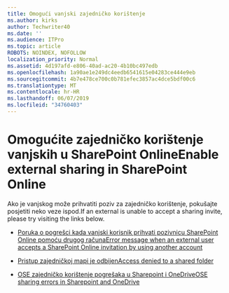 ```yaml
---
title: Omogući vanjski zajedničko korištenje
ms.author: kirks
author: Techwriter40
ms.date: ''
ms.audience: ITPro
ms.topic: article
ROBOTS: NOINDEX, NOFOLLOW
localization_priority: Normal
ms.assetid: 4d197afd-e806-40ad-ac20-4b10bc497edb
ms.openlocfilehash: 1a90ae1e249dc4eedb6541615e04283ce444e9eb
ms.sourcegitcommit: 4b7e478ce700c0b781efec3857ac4dce5bdf00c6
ms.translationtype: MT
ms.contentlocale: hr-HR
ms.lasthandoff: 06/07/2019
ms.locfileid: "34760403"
---
```

# <a name="enable-external-sharing-in-sharepoint-online"></a><span data-ttu-id="a3f68-102">Omogućite zajedničko korištenje vanjskih u SharePoint Online</span><span class="sxs-lookup"><span data-stu-id="a3f68-102">Enable external sharing in SharePoint Online</span></span>

<span data-ttu-id="a3f68-103">Ako je vanjskog može prihvatiti poziv za zajedničko korištenje, pokušajte posjetiti neko veze ispod.</span><span class="sxs-lookup"><span data-stu-id="a3f68-103">If an external is unable to accept a sharing invite, please try visiting the links below.</span></span>

- [<span data-ttu-id="a3f68-104">Poruka o pogrešci kada vanjski korisnik prihvati pozivnicu SharePoint Online pomoću drugog računa</span><span class="sxs-lookup"><span data-stu-id="a3f68-104">Error message when an external user accepts a SharePoint Online invitation by using another account</span></span>](https://support.office.com/article/Error-message-when-an-external-user-accepts-a-SharePoint-Online-invitation-by-using-another-account-f0d34413-ea7c-42c7-a485-c4e5d421e5f0)

- [<span data-ttu-id="a3f68-105">Pristup zajedničkoj mapi je odbijen</span><span class="sxs-lookup"><span data-stu-id="a3f68-105">Access denied to a shared folder</span></span>](https://support.office.com/client/d678b57a-53ad-4414-9423-d8726a0c532f)

- [<span data-ttu-id="a3f68-106">OSE zajedničko korištenje pogrešaka u Sharepoint i OneDrive</span><span class="sxs-lookup"><span data-stu-id="a3f68-106">OSE sharing errors in Sharepoint and OneDrive</span></span>](https://docs.microsoft.com/sharepoint/sharepoint-onedrive-error-message)

